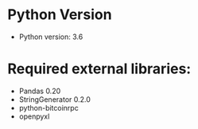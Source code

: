 
# Python Version
- Python version: 3.6

# Required external libraries:
- Pandas 0.20
- StringGenerator 0.2.0
- python-bitcoinrpc
- openpyxl


